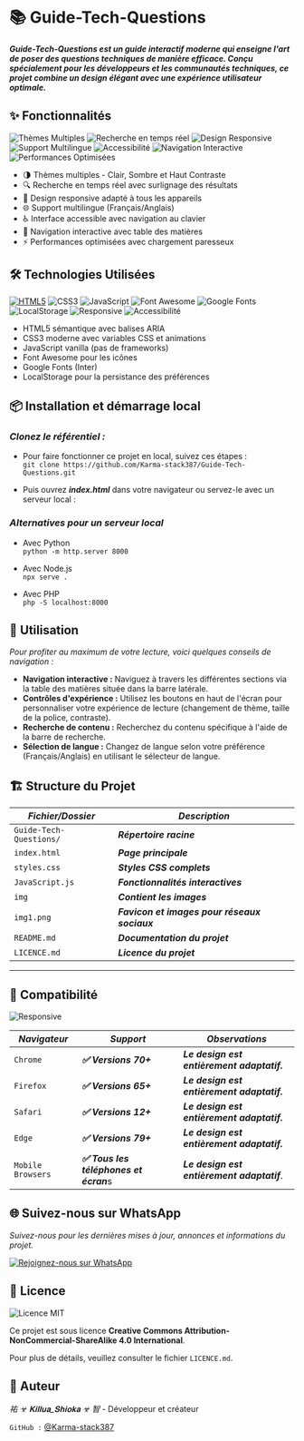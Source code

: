 # **📚 Guide-Tech-Questions**

***Guide-Tech-Questions est un guide interactif moderne qui enseigne l'art de poser des questions techniques de manière efficace. Conçu spécialement pour les développeurs et les communautés techniques, ce projet combine un design élégant avec une expérience utilisateur optimale.***


## **✨ Fonctionnalités**

![Thèmes Multiples](https://img.shields.io/badge/Thèmes%20Multiples-Clair%20%7C%20Sombre-212529?style=for-the-badge)
![Recherche en temps réel](https://img.shields.io/badge/Recherche%20en%20temps%20réel-2D384D?style=for-the-badge)
![Design Responsive](https://img.shields.io/badge/Design%20Responsive-Mobile%20%26%20Desktop-2563EB?style=for-the-badge&logo=react&logoColor=white)
![Support Multilingue](https://img.shields.io/badge/Multilingue-Français%20%7C%20Anglais-4285F4?style=for-the-badge&logo=google-translate&logoColor=white)
![Accessibilité](https://img.shields.io/badge/Accessibility-AA-orange?style=for-the-badge)
![Navigation Interactive](https://img.shields.io/badge/Navigation%20Interactive-Table%20des%20Matières-8B5CF6?style=for-the-badge)
![Performances Optimisées](https://img.shields.io/badge/Performances%20Optimisées-Rapide%20%26%20Fluide-16A34A?style=for-the-badge)

* 🌗 Thèmes multiples - Clair, Sombre et Haut Contraste
* 🔍 Recherche en temps réel avec surlignage des résultats
* 📱 Design responsive adapté à tous les appareils
* 🌐 Support multilingue (Français/Anglais)
* ♿ Interface accessible avec navigation au clavier
* 📖 Navigation interactive avec table des matières
* ⚡ Performances optimisées avec chargement paresseux


## 🛠️ **Technologies Utilisées**

[![HTML5](https://img.shields.io/badge/HTML5-E34F26?style=for-the-badge&logo=html5&logoColor=white)](https://via.placeholder.com/800x400?text=Guide-Tech-Questions+Preview)
![CSS3](https://img.shields.io/badge/CSS3-1572B6?style=for-the-badge&logo=css3&logoColor=white)
![JavaScript](https://img.shields.io/badge/JavaScript-F7DF1E?style=for-the-badge&logo=javascript&logoColor=black)
![Font Awesome](https://img.shields.io/badge/Font%20Awesome-5282C1?style=for-the-badge&logo=font-awesome&logoColor=white)
![Google Fonts](https://img.shields.io/badge/Google%20Fonts-4285F4?style=for-the-badge&logo=google&logoColor=white)
![LocalStorage](https://img.shields.io/badge/LocalStorage-Persistance-green?style=for-the-badge)
![Responsive](https://img.shields.io/badge/Responsive-Yes-green?style=for-the-badge)
![Accessibilité](https://img.shields.io/badge/Accessibility-AA-orange?style=for-the-badge)

* HTML5 sémantique avec balises ARIA
* CSS3 moderne avec variables CSS et animations
* JavaScript vanilla (pas de frameworks)
* Font Awesome pour les icônes
* Google Fonts (Inter)
* LocalStorage pour la persistance des préférences


## **📦 Installation et démarrage local**

### *Clonez le référentiel :*
   
* Pour faire fonctionner ce projet en local, suivez ces étapes :<br>
`git clone https://github.com/Karma-stack387/Guide-Tech-Questions.git`

* Puis ouvrez ***index.html*** dans votre navigateur ou servez-le avec un serveur local :

### *Alternatives pour un serveur local*

* Avec Python<br>
`python -m http.server 8000`

* Avec Node.js<br>
`npx serve .`

* Avec PHP<br>
`php -S localhost:8000`


## **📖 Utilisation**

*Pour profiter au maximum de votre lecture, voici quelques conseils de navigation :*

* **Navigation interactive :** Naviguez à travers les différentes sections via la table des matières située dans la barre latérale.
* **Contrôles d'expérience :** Utilisez les boutons en haut de l'écran pour personnaliser votre expérience de lecture (changement de thème, taille de la police, contraste).
* **Recherche de contenu :** Recherchez du contenu spécifique à l'aide de la barre de recherche.
* **Sélection de langue :** Changez de langue selon votre préférence (Français/Anglais) en utilisant le sélecteur de langue.


## **🏗️ Structure du Projet**


| *Fichier/Dossier*      | *Description*                             |
|------------------------|-------------------------------------------|
| `Guide-Tech-Questions/`| ***Répertoire racine***                   |
| `index.html`           | ***Page principale***                     |
| `styles.css`           | ***Styles CSS complets***                 |
| `JavaScript.js`        | ***Fonctionnalités interactives***        |
| `img `                 | ***Contient les images***                 |
| `img1.png`             | ***Favicon et images pour réseaux sociaux*** |
| `README.md`            | ***Documentation du projet***             |
| `LICENCE.md`           | ***Licence du projet***                   |

---

## **📱 Compatibilité**

![Responsive](https://img.shields.io/badge/Responsive-Yes-green?style=for-the-badge)

| *Navigateur*             | *Support*           | *Observations*                                           |
|------------------------|---------------------|-------------------------------------------------|
| `Chrome` | ***✅ Versions 70+***     | ***Le design est entièrement adaptatif.***                                                |
| `Firefox` | ***✅ Versions 65+***     | ***Le design est entièrement adaptatif.***                                              |
| `Safari` | ***✅ Versions 12+***     | ***Le design est entièrement adaptatif.***                                                 |
| `Edge` | ***✅ Versions 79+***     | ***Le design est entièrement adaptatif.***                                                 |
| `Mobile Browsers` | ***✅ Tous les téléphones et écran***s | ***Le design est entièrement adaptatif***. |


## **🌐 Suivez-nous sur WhatsApp**

*Suivez-nous pour les dernières mises à jour, annonces et informations du projet.*

[![Rejoignez-nous sur WhatsApp](https://img.shields.io/badge/WhatsApp%20Channel-25D366?style=for-the-badge&logo=whatsapp&logoColor=white)](https://whatsapp.com/channel/0029Vb5xlNT6WaKwYRn7zl0S)


## **📄 Licence**

![Licence MIT](https://img.shields.io/badge/Licence-MIT-blue)

Ce projet est sous licence **Creative Commons Attribution-NonCommercial-ShareAlike 4.0 International**.

Pour plus de détails, veuillez consulter le fichier `LICENCE.md`.


## **👥 Auteur**

*祐 ☣︎ 𝐊𝐢𝐥𝐥𝐮𝐚_𝐒𝐡𝐢𝐨𝐤𝐚 ☣︎ 智* - Développeur et créateur

`GitHub :` [@Karma-stack387](https://github.com/Karma-stack387)

